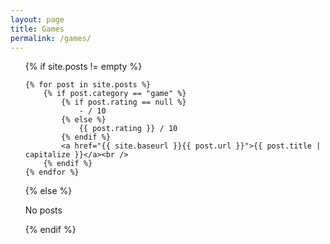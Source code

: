 ```yaml
---
layout: page
title: Games
permalink: /games/
---
```


<ul class="tags-box">

{% if site.posts != empty %}

    {% for post in site.posts %}
        {% if post.category == "game" %}
            {% if post.rating == null %}
                - / 10
            {% else %}
                {{ post.rating }} / 10
            {% endif %}
            <a href="{{ site.baseurl }}{{ post.url }}">{{ post.title | capitalize }}</a><br />
        {% endif %}
    {% endfor %}

{% else %}

<span>No posts</span>

{% endif %}

</ul>
